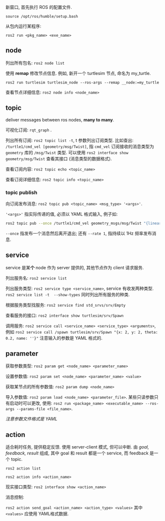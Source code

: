 新窗口, 首先执行 ROS 的配置文件.

```
source /opt/ros/humble/setup.bash
```

从包内运行某程序:

```
ros2 run <pkg_name> <exe_name>
```

## node

列出所有包名: `ros2 node list`

使用 **remap** 修改节点信息. 例如, 新开一个 turtlesim 节点, 命名为 my_turtle.

```
ros2 run turtlesim turtlesim_node --ros-args --remap __node:=my_turtle
```

查看节点详细信息: `ros2 node info <node_name>`

## topic

deliver messages between ros nodes, **many to many**.

可视化订阅: `rqt_graph` .

列出所有订阅: `ros2 topic list -t`, t 参数列出订阅类型. 比如查出: `/turtle1/cmd_vel [geometry/msg/Twist]`, 指 `cmd_vel` 订阅接收的消息类型为 `geometry` 库的 `/msg/Twist` 类型. 可以使用 `ros2 interface show geometry/msg/Twist` 查看其接口 (消息类型的数据格式).

查看订阅内容: `ros2 topic echo <topic_name>`

查看订阅详细信息: `ros2 topic info <topic_name>`

### topic publish

向订阅发布消息: `ros2 topic pub <topic_name> <msg_type> '<args>'`. 

`'<args>'` 指实际传递的值, 必须以 YAML 格式输入, 例子如:

```bash
ros2 topic pub --once /turtle1/cmd_vel geometry_msgs/msg/Twist "{linear: {x: 2.0, y: 0.0, z: 0.0}, angular: {x: 0.0, y: 0.0, z: 1.8}}"
```

`--once` 指发布一个消息然后离开退出; 还有 `--rate 1`, 指持续以 1Hz 频率发布消息.

## service

service 是某**个** node 作为 server 提供的, 其他节点作为 client 请求服务.

列出服务名: `ros2 service list`

列出服务类型: `ros2 service type <service_name>`, service 有收发两种类型. `ros2 service list -t  --show-types` 同时列出所有服务的种类.

根据服务类型找服务: `ros2 service find std_srvs/srv/Empty`

查看服务的接口: `ros2 interface show turtlesim/srv/Spawn`

调用服务: `ros2 service call <service_name> <service_type> <arguments>`, 例如 `ros2 service call /spawn turtlesim/srv/Spawn "{x: 2, y: 2, theta: 0.2, name: ''}"` 注意输入的参数是 YAML 格式的.

## parameter

获取参数类型: `ros2 param get <node_name> <parameter_name>`

设置参数值: `ros2 param set <node_name> <parameter_name> <value>`

获取某节点的所有参数值: `ros2 param dump <node_name>`

导入参数值: `ros2 param load <node_name> <parameter_file>`. 某些只读参数只有启动时可以更改, 使用: `ros2 run <package_name> <executable_name> --ros-args --params-file <file_name>`. 

*注意参数文件格式是 YAML*

## action

适合耗时任务, 提供稳定反馈. 使用 server-client 模式, 但可以中断. 由 *goal, feedback, result* 组成, 其中 goal 和 result 都是一个 service, 而 feedback 是一个 topic. 

`ros2 action list`

`ros2 action info <action_name>`

现实接口类型: `ros2 interface show <action_name>`

消息控制:

`ros2 action send_goal <action_name> <action_type> <values>` 其中 `<values>` 应使用 YAML格式数据.
